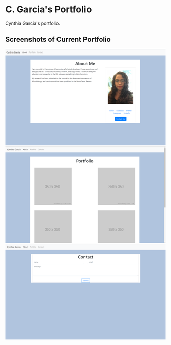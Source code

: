 # C. Garcia's Portfolio
Cynthia Garcia's portfolio.


## Screenshots of Current Portfolio
![About/Home page](./assets/images/about-me-pg.png)
![Portfolio](./assets/images/portfolio-pg.png)
![Contact](./assets/images/contact-pg.png)

